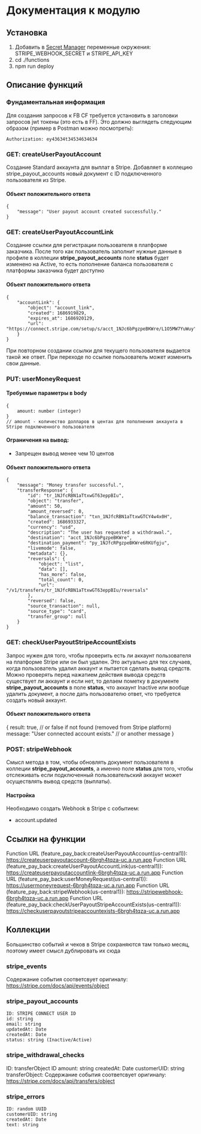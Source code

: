 # Документация к модулю 

## Установка

1. Добавить в [Secret Manager](https://console.cloud.google.com/security/secret-manager/secret) переменные окружения: STRIPE_WEBHOOK_SECRET и STRIPE_API_KEY
2. cd ./functions
3. npm run deploy


## Описание функций
### Фундаментальная информация
Для создания запросов к FB CF требуется установить в заголовки запросов jwt токены (это есть в FF). Это должно выглядеть следующим образом (пример в Postman можно посмотреть):

    Authorization: ey43634t34534634634

### GET: createUserPayoutAccount
Создание Standard аккаунта для выплат в Stripe. Добавляет в коллецию stripe_payout_accounts новый документ с ID подключенного пользователя из Stripe.

#### Объект положительного ответа
    {
        "message": "User payout account created successfully."
    }


### GET: createUserPayoutAccountLink
Создание ссылки для регистрации пользователя в платформе заказчика. После того как пользователь заполнит нужные данные в профиле в коллеции **stripe_payout_accounts** поле **status** будет изменено на Active, то есть пополнение баланса пользователя с платформы заказчика будет доступно
#### Объект положительного ответа
    {
        "accountLink": {
            "object": "account_link",
            "created": 1686919829,
            "expires_at": 1686920129,
            "url": "https://connect.stripe.com/setup/s/acct_1NJc6bPgzpeBKWre/L1O5MW7YuWuy"
        }
    }

При повторном создании ссылки для текущего пользователя выдается такой же ответ. При переходе по ссылке пользователь может изменить свои данные.


### PUT: userMoneyRequest
#### Требуемые параметры в body
    {
        amount: number (integer) 
    } 
    // amount - количество долларов в центах для пополнения аккаунта в Stripe подключенного пользователя

#### Ограничения на вывод:
- Запрещен вывод менее чем 10 центов

#### Объект положительного ответа
    {
        "message": "Money transfer successful.",
        "transferResponse": {
            "id": "tr_1NJfcRBN1aTtxwGT63eppBIu",
            "object": "transfer",
            "amount": 50,
            "amount_reversed": 0,
            "balance_transaction": "txn_1NJfcRBN1aTtxwGTCY4w4x0H",
            "created": 1686933327,
            "currency": "usd",
            "description": "The user has requested a withdrawal.",
            "destination": "acct_1NJc6bPgzpeBKWre",
            "destination_payment": "py_1NJfcRPgzpeBKWre6RKUfgju",
            "livemode": false,
            "metadata": {},
            "reversals": {
                "object": "list",
                "data": [],
                "has_more": false,
                "total_count": 0,
                "url": "/v1/transfers/tr_1NJfcRBN1aTtxwGT63eppBIu/reversals"
            },
            "reversed": false,
            "source_transaction": null,
            "source_type": "card",
            "transfer_group": null
        }
    }


### GET: checkUserPayoutStripeAccountExists
Запрос нужен для того, чтобы проверить есть ли аккаунт пользователя на платформе Stripe или он был удален. Это актуально для тех случаев, когда пользователь удалил аккаунт и пытается сделать вывод средств. Можно проверять перед нажатием действия вывода средств существует ли аккаунт и если нет, то делаем пометку в документе **stripe_payout_accounts** в поле **status**, что аккаунт Inactive или вообще удалить документ, а после дать пользователю ответ, что требуется создать новый аккаунт.
#### Объект положительного ответа
{ 
    result: true, // or false if not found (removed from Stripe platform)
    message: "User connected account exists." // or another message
}

### POST: stripeWebhook
Смысл метода в том, чтобы обновлять документ пользователя в коллеции **stripe_payout_accounts**, а именно поле **status** для того, чтобы отслеживать если подключенный пользовательский аккаунт может осуществлять вывод средств (выплаты).
#### Настройка
Необходимо создать Webhook в Stripe с событием: 
- account.updated


## Ссылки на функции
Function URL (feature_pay_back:createUserPayoutAccount(us-central1)): https://createuserpayoutaccount-6brgh4tqza-uc.a.run.app
Function URL (feature_pay_back:createUserPayoutAccountLink(us-central1)): https://createuserpayoutaccountlink-6brgh4tqza-uc.a.run.app
Function URL (feature_pay_back:userMoneyRequest(us-central1)): https://usermoneyrequest-6brgh4tqza-uc.a.run.app
Function URL (feature_pay_back:stripeWebhook(us-central1)): https://stripewebhook-6brgh4tqza-uc.a.run.app
Function URL (feature_pay_back:checkUserPayoutStripeAccountExists(us-central1)): https://checkuserpayoutstripeaccountexists-6brgh4tqza-uc.a.run.app


## Коллекции
Большинство событий и чеков в Stripe сохраняются там только месяц, поэтому имеет смысл дублировать их сюда

### stripe_events
Содержание события соответсвует оригиналу: https://stripe.com/docs/api/events/object

### stripe_payout_accounts
    ID: STRIPE CONNECT USER ID
    id: string
    email: string
    updatedAt: Date
    createdAt: Date
    status: string (Inactive/Active)

### stripe_withdrawal_checks
ID: transferObject ID
amount: string
createdAt: Date
customerUID: string
transferObject: Содержание события соответсвует оригиналу: https://stripe.com/docs/api/transfers/object

### stripe_errors
    ID: random UUID
    customerUID: string
    createdAt: Date
    text: string
